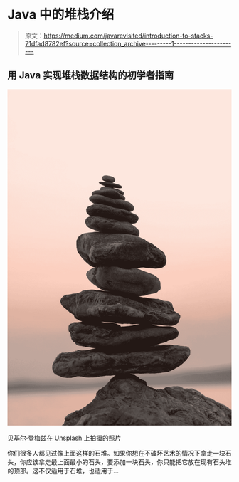 # Java 中的堆栈介绍

> 原文：<https://medium.com/javarevisited/introduction-to-stacks-71dfad8782ef?source=collection_archive---------1----------------------->

## 用 Java 实现堆栈数据结构的初学者指南

![](img/9ee684bdec9bdef65159fcd6e3b3606c.png)

贝基尔·登梅兹在 [Unsplash](https://unsplash.com?utm_source=medium&utm_medium=referral) 上拍摄的照片

你们很多人都见过像上面这样的石堆。如果你想在不破坏艺术的情况下拿走一块石头，你应该拿走最上面最小的石头，要添加一块石头，你只能把它放在现有石头堆的顶部。这不仅适用于石堆，也适用于…